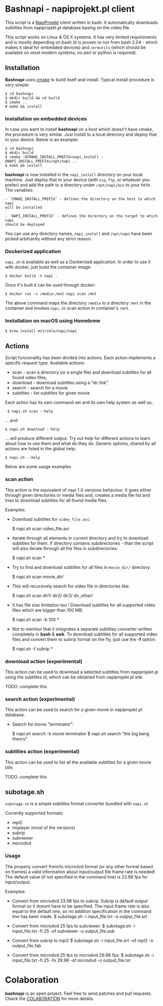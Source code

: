 # Bashnapi - napiprojekt.pl client

This script is a [NapiProjekt](napiprojekt.pl) client written in bash. It
automatically downloads subtitles from napiprojekt.pl database basing on the
video file.

This script works on Linux & OS X systems. It has very limited requirements and
is mostly depending on bash (it is proven to run from bash 2.04 - which makes
it ideal for embedded devices) and `coreutils` (which should be available on most
modern systems, no perl or python is required).

## Installation

**Bashnapi** uses [cmake](https://cmake.org) to build itself and install.
Typical install procedure is very simple:

    $ cd bashnapi
    $ mkdir build && cd build
    $ cmake ..
    # make && install

### Installation on embedded devices

In case you want to install **bashnapi** on a host which doesn't have
cmake, the procedure is very similar. Just install to a local
directory and deploy that to your device. Below is an example:

    $ cd bashnapi
    $ mkdir build
    $ cmake -DCMAKE_INSTALL_PREFIX=napi_install -DNAPI_INSTALL_PREFIX=/opt/napi ..
    $ make && install

**bashnapi** is now installed in the `napi_install` directory on your local
machine. Just deploy that to your device (with `scp`, `ftp`, or whatever you
prefer) and add the path to a directory under `/opt/napi/bin` to your
`PATH`. The variables:

    - `CMAKE_INSTALL_PREFIX` - defines the directory on the host to which napi
    will be installed

    - `NAPI_INSTALL_PREFIX` - defines the directory on the target to which napi
    should be deployed

You can use any directory names, `napi_install` and `/opt/napi` have been picked
arbitrarilly without any strict reason.

### Dockerized application

`napi.sh` is available as well as a Dockerized application. In order to use it
with docker, just build the container image:

    $ docker build -t napi .

Once it's built it can be used through docker:

    $ docker run -v /media:/mnt napi scan /mnt

The above command maps the directory `/media` to a directory `/mnt` in the
container and invokes `napi.sh` scan action in container's `/mnt`.

### Installation on macOS using Homebrew

```bash
$ brew install mstrzele/napi/napi
```

## Actions

Script funcionality has been divided into actions. Each action implements a
specific request type. Available actions:

- scan - scan a directory (or a single file) and download subtitles for all
found video files,
- download - download subtitles using a "dc link"
- search - search for a movie
- subtitles - list subtitles for given movie

Each action has its own command set and its own help system as well so,

     $ napi.sh scan --help

... and

    $ napi.sh download --help

... will produce different output. Try out help for different actions to learn
about how to use them and what do they do. Generic options, shared by all
actions are listed in the global help:

    $ napi.sh --help

Below are some usage examples

### scan action

This action is the equivalent of napi 1.X versions behaviour. It goes either
through given directories or media files and, creates a media file list and
tries to download subtitles for all found media files.

Examples:

- Download subtitles for `video_file.avi`:

    $ napi.sh scan video_file.avi

- Iterate through all elements in current directory and try to download
subtitles for them. If directory contains subdirectories - than the script will
also iterate through all the files in subdirectories:

    $ napi.sh scan *

- Try to find and download subtitles for all files in `movie_dir/` directory:

    $ napi.sh scan movie_dir/

- This will recursively search for video file in directories like:

    $ napi.sh scan dir1/ dir2/ dir3/ dir_other/

- It has file size limitation too ! Download subtitles for all supported video
files which are bigger than 100 MB:

    $ napi.sh scan -b 100 *

- Not to mention that it integrates a separate subtitles converter written
completely in **bash** & **awk**. To download subtitles for all supported video
files and convert them to subrip format on the fly, just use the **-f** option:

    $ napi.sh -f subrip *

### download action (experimental)

This action can be used to download a selected subtitles from napiprojekt.pl
using the subtitles id, which can be obtained from napiprojekt.pl site.

TODO: complete this

### search action (experimental)

This action can be used to search for a given movie in napiprojekt.pl database.

- Search for movie "terminator":

    $ napi.sh search -k movie terminator
    $ napi.sh search "the big bang theory"

### subtitles action (experimental)

This action can be used to list all the available subtitles for a given movie
title.

TODO: complete this

## subotage.sh

`subotage.sh` is a simple subtitles format converter bundled with `napi.sh`

Currently supported formats:
- mpl2
- tmplayer (most of the versions)
- subrip
- subviewer
- microdvd

### Usage

The properly convert from/to microdvd format (or any other format based on
frames) a valid information about input/output file frame rate is
needed! The default value (if not specified in the command line) is 23.98 fps
for input/output.

Examples:

- Convert from microdvd 23.98 fps to subrip. Subrip is default output format so
it doesnt have to be specified. The input frame rate is also equal to the
default one, so no addition specification in the command line has been made.
    $ subotage.sh -i input_file.txt -o output_file.srt

- Convert from microdvd 25 fps to subviewer:
    $ subotage.sh -i input_file.txt -fi 25 -of subviewer -o output_file.sub

- Convert from subrip to mpl2
    $ subotage.sh -i input_file.srt -of mpl2 -o output_file.fab

- Convert from microdvd 25 fps to microdvd 29.98 fps:
    $ subotage.sh -i input_file.txt -fi 25 -fo 29.98 -of microdvd -o output_file.txt

# Colaboration

**bashnapi** is an open project. Feel free to send patches and pull requests.
Check the [COLABORATION](COLABORATION.md) for more details.
